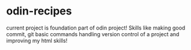 # odin-recipes
current project is foundation part of odin project!
Skills like making good commit, git basic commands
handling version control of a project and improving my html skills!

